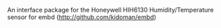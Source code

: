 An interface package for the Honeywell HIH6130 Humidity/Temperature sensor for embd (http://github.com/kidoman/embd)